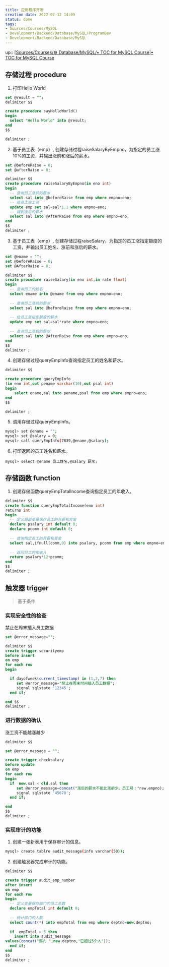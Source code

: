 ```yaml
---
title: 应用程序开发
creation date: 2022-07-12 14:09 
status: done
tags:
- Sources/Courses/MySQL
- Development/Backend/Database/MySQL/ProgramDev
- Development/Backend/Database/MySQL
---
```

up:: [[Sources/Courses/⚙️ Database/MySQL/• TOC for MySQL Course|• TOC for MySQL Course](%E2%80%A2%20TOC%20for%20MySQL%20Course.md)

## 存储过程 procedure

1. 打印Hello World

```sql
set @result = "";
delimiter $$

create procedure sayHelloWorld()
begin
  select "Hello World" into @result;
end
$$

delimiter ;
```


2. 基于员工表（emp）, 创建存储过程raiseSalaryByEmpno，为指定的员工涨10%的工资，并输出涨前和涨后的薪水。

```sql
set @beforeRaise = 0;
set @afterRaise = 0;

delimiter $$
create procedure raiseSalaryByEmpno(in eno int)
begin
  -- 查询员工涨前的薪水
  select sal into @beforeRaise from emp where empno=eno;
  -- 给员工涨工资
  update emp set sal=sal*1.1 where empno=eno;
  -- 得到涨后的薪水
  select sal into @AfterRaise from emp where empno=eno;
end
$$
delimiter ;
```


3. 基于员工表（emp）, 创建存储过程raiseSalary，为指定的员工涨指定额度的工资，并输出员工姓名、涨前和涨后的薪水。

```sql
set @ename = "";
set @beforeRaise = 0;
set @AfterRaise = 0;

delimiter $$
create procedure raiseSalary(in eno int,in rate float)
begin
  -- 查询员工的姓名
  select ename into @ename from emp where empno=eno;
 
  -- 查询员工涨前的薪水
  select sal into @beforeRaise from emp where empno=eno;
  
  -- 给员工涨指定额度的薪水
  update emp set sal=sal*rate where empno=eno;
  
  -- 查询员工涨后的薪水
  select sal into @AfterRaise from emp where empno=eno;
end
$$
delimiter ;
```

4. 创建存储过程queryEmpInfo查询指定员工的姓名和薪水。

```sql
delimiter $$

create procedure queryEmpInfo
(in eno int,out pename varchar(10),out psal int)
begin
	select ename,sal into pename,psal from emp where empno=eno;
end
$$

delimiter ;
```


5. 调用存储过程queryEmpInfo。

```bash
mysql> set @ename = "";
mysql> set @salary = 0;
mysql> call queryEmpInfo(7839,@ename,@salary);
```

6. 打印返回的员工姓名和薪水。

```
mysql> select @ename 员工姓名,@salary 薪水;
```


## 存储函数 function

1. 创建存储函数queryEmpTotalIncome查询指定员工的年收入。

```sql
delimiter $$
create function queryEmpTotalIncome(eno int)
returns int
begin
  -- 定义局部变量保存员工的月薪和奖金
  declare psalary int default 0;
  declare pcomm int default 0;
  
  -- 查询指定员工的月薪和奖金
  select sal,ifnull(comm,0) into psalary, pcomm from emp where empno=eno;
 
  -- 返回员工的年收入
  return psalary*12+pcomm;
end
$$
delimiter ;
```


## 触发器 trigger

> 基于条件
 
### 实现安全性的检查

禁止在周末插入员工数据

```sql
set @error_message="";

delimiter $$
create trigger securityemp
before insert
on emp
for each row
begin

  if dayofweek(current_timestamp) in (1,2,7) then
     set @error_message="禁止在周末时间插入员工数据";
     signal sqlstate '12345';
  end if;

end $$
delimiter ;
```

### 进行数据的确认

涨工资不能越涨越少

```sql
delimiter $$

set @error_message = "";

create trigger checksalary
before update
on emp
for each row
begin
  if  new.sal < old.sal then
     set @error_message=concat("涨后的薪水不能比涨前少。员工号："new.empno);
     signal sqlstate '45678';
  end if;

end 
$$
delimiter ;
```

### 实现审计的功能

1. 创建一张新表用于保存审计的信息。

```bash
mysql> create tablre audit_message(info varchar(50));
```

2. 创建触发器完成审计的功能。

```sql
delimiter $$

create trigger audit_emp_number
after insert
on emp
for each row
begin
  -- 定义变量保存部门的员工总数
  declare empTotal int default 0;
  
  -- 统计部门的人数
  select count(*) into empTotal from emp where deptno=new.deptno;
   
  if  empTotal > 5 then
    insert into audit_message 
values(concat("部门 ",new.deptno,"已超过5个人"));
  end if;
end 
$$
delimiter ;
```